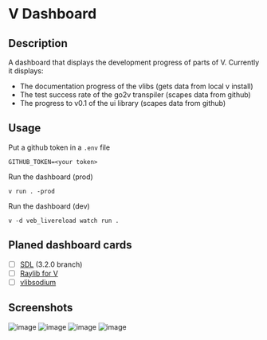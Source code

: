 # V Dashboard

## Description
A dashboard that displays the development progress of parts of V.
Currently it displays:
- The documentation progress of the vlibs (gets data from local v install)
- The test success rate of the go2v transpiler (scapes data from github)
- The progress to v0.1 of the ui library (scapes data from github)

## Usage
Put a github token in a `.env` file
```
GITHUB_TOKEN=<your token>
```

Run the dashboard (prod)
```
v run . -prod
```

Run the dashboard (dev)
```
v -d veb_livereload watch run .
```

## Planed dashboard cards
- [ ] [SDL](https://github.com/vlang/sdl) (3.2.0 branch)
- [ ] [Raylib for V](https://github.com/vlang/raylib)
- [ ] [vlibsodium](https://github.com/vlang/libsodium)

## Screenshots
![image](https://github.com/user-attachments/assets/dd30a2f9-f860-4793-adef-0a14914e5e69)
![image](https://github.com/user-attachments/assets/b3d3ab4c-3bca-4626-bb12-8d18a681c1ad)
![image](https://github.com/user-attachments/assets/602abafa-7eb6-4d75-a233-b9a25e1a46f2)
![image](https://github.com/user-attachments/assets/6f4fe8aa-5a98-4121-a188-56de07b62976)

